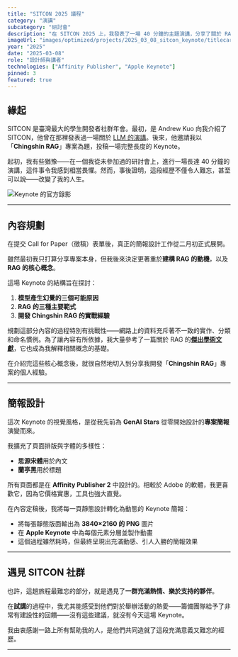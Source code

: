 ```yaml
---
title: "SITCON 2025 議程"
category: "演講"
subcategory: "研討會"
description: "在 SITCON 2025 上，我發表了一場 40 分鐘的主題演講，分享了關於 RAG 的知識，以及我開發「Chingshin RAG」專案的經驗。"
imageUrl: "images/optimized/projects/2025_03_08_sitcon_keynote/titlecard.webp"
year: "2025"
date: "2025-03-08"
role: "設計師與講者"
technologies: ["Affinity Publisher", "Apple Keynote"]
pinned: 3
featured: true
---
```



## 緣起

SITCON 是臺灣最大的學生開發者社群年會。最初，是 Andrew Kuo 向我介紹了 SITCON，他曾在那裡發表過一場關於 [LLM 的演講](https://www.youtube.com/watch?v=JGgZTngrJB4)。後來，他邀請我以「**Chingshin RAG**」專案為題，投稿一場完整長度的 Keynote。

起初，我有些猶豫——在一個我從未參加過的研討會上，進行一場長達 40 分鐘的演講，這件事令我感到相當畏懼。然而，事後證明，這段經歷不僅令人難忘，甚至可以說——改變了我的人生。

![Keynote 的官方錄影](https://www.youtube.com/watch?v=ujxlUTXlC04)

---

## 內容規劃

在提交 Call for Paper（徵稿）表單後，真正的簡報設計工作從二月初正式展開。

雖然最初我只打算分享專案本身，但我後來決定更著重於**建構 RAG 的動機**，以及 **RAG 的核心概念**。

這場 Keynote 的結構旨在探討：

1. **模型產生幻覺的三個可能原因**
2. **RAG 的三種主要範式**
3. **開發 Chingshin RAG 的實戰經驗**

規劃這部分內容的過程特別有挑戰性——網路上的資料充斥著不一致的實作、分類和命名慣例。為了讓內容有所依據，我大量參考了一篇關於 RAG 的[**傑出學術文獻**](https://arxiv.org/pdf/2312.10997)，它也成為我解釋相關概念的基礎。

在介紹完這些核心概念後，就很自然地切入到分享我開發「**Chingshin RAG**」專案的個人經驗。

---

## 簡報設計

這次 Keynote 的視覺風格，是從我先前為 **GenAI Stars** 從零開始設計的**專案簡報**演變而來。

我擴充了頁面排版與字體的多樣性：
- **思源宋體**用於內文
- **蘭亭黑**用於標題

所有頁面都是在 **Affinity Publisher 2** 中設計的。相較於 Adobe 的軟體，我更喜歡它，因為它價格實惠，工具也強大直覺。

在內容定稿後，我將每一頁靜態設計轉化為動態的 Keynote 簡報：
- 將每張靜態版面輸出為 **3840×2160 的 PNG** 圖片
- 在 **Apple Keynote** 中為每個元素分層並製作動畫
- 這個過程雖然耗時，但最終呈現出充滿動感、引人入勝的簡報效果

---

## 遇見 SITCON 社群

也許，這趟旅程最難忘的部分，就是遇見了**一群充滿熱情、樂於支持的夥伴**。

在**試講**的過程中，我尤其能感受到他們對於舉辦活動的熱愛——籌備團隊給予了非常有建設性的回饋——沒有這些建議，就沒有今天這場 Keynote。

我由衷感謝一路上所有幫助我的人，是他們共同造就了這段充滿意義又難忘的經歷。

---